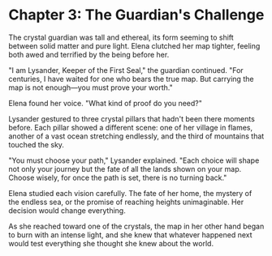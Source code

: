 # Chapter 3: The Guardian's Challenge

The crystal guardian was tall and ethereal, its form seeming to shift between solid matter and pure light. Elena clutched her map tighter, feeling both awed and terrified by the being before her.

"I am Lysander, Keeper of the First Seal," the guardian continued. "For centuries, I have waited for one who bears the true map. But carrying the map is not enough—you must prove your worth."

Elena found her voice. "What kind of proof do you need?"

Lysander gestured to three crystal pillars that hadn't been there moments before. Each pillar showed a different scene: one of her village in flames, another of a vast ocean stretching endlessly, and the third of mountains that touched the sky.

"You must choose your path," Lysander explained. "Each choice will shape not only your journey but the fate of all the lands shown on your map. Choose wisely, for once the path is set, there is no turning back."

Elena studied each vision carefully. The fate of her home, the mystery of the endless sea, or the promise of reaching heights unimaginable. Her decision would change everything.

As she reached toward one of the crystals, the map in her other hand began to burn with an intense light, and she knew that whatever happened next would test everything she thought she knew about the world.